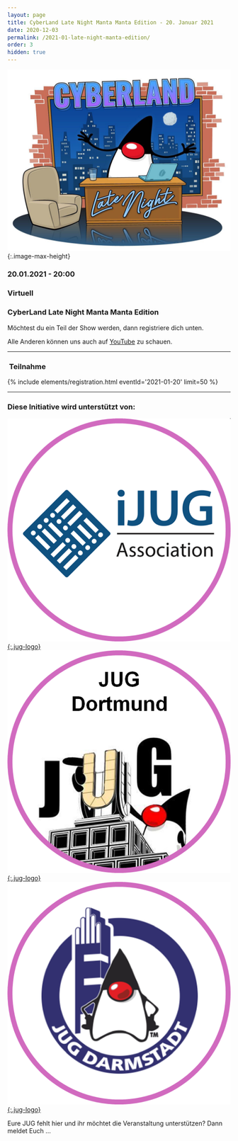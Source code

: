 ```yaml
---
layout: page
title: CyberLand Late Night Manta Manta Edition - 20. Januar 2021
date: 2020-12-03
permalink: /2021-01-late-night-manta-edition/
order: 3
hidden: true
---
```


![Logo](/assets/logo/cyberland-Late-Night.jpg){:.image-max-height}

### <i class="fas fa-lg fa-calendar"></i> 20.01.2021 - 20:00

### <i class="fas fa-lg fa-globe"></i> Virtuell

### <i class="fas fa-lg fa-tv"></i> CyberLand Late Night Manta Manta Edition


Möchtest du ein Teil der Show werden, dann registriere dich unten.

Alle Anderen können uns auch auf [YouTube](https://youtu.be/OhfjZ-FZkiM) zu schauen.


<hr />

### <i class="fas fa-lg fa-door-open"></i>&nbsp;Teilnahme

{% include elements/registration.html eventId='2021-01-20' limit=50 %}

<hr />

### <i class="fas fa-lg fa-heart"></i> Diese Initiative wird unterstützt von:

[![ijug](/assets/logo/ijug.png){:.jug-logo}](https://www.ijug.eu/)
[![jugdo](/assets/logo/jugdo.png){:.jug-logo}](https://www.meetup.com/JUG-Dortmund/)
[![jugda](/assets/logo/jugda.png){:.jug-logo}](https://www.jug-da.de/)

Eure JUG fehlt hier und ihr möchtet die Veranstaltung unterstützen? Dann meldet Euch ...
